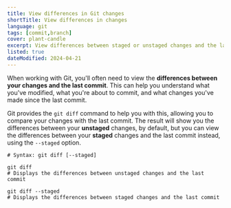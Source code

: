 ```yaml
---
title: View differences in Git changes
shortTitle: View differences in changes
language: git
tags: [commit,branch]
cover: plant-candle
excerpt: View differences between staged or unstaged changes and the last commit in Git.
listed: true
dateModified: 2024-04-21
---
```


When working with Git, you'll often need to view the **differences between your changes and the last commit**. This can help you understand what you've modified, what you're about to commit, and what changes you've made since the last commit.

Git provides the `git diff` command to help you with this, allowing you to compare your changes with the last commit. The result will show you the differences between your **unstaged** changes, by default, but you can view the differences between your **staged** changes and the last commit instead, using the `--staged` option.

```shell
# Syntax: git diff [--staged]

git diff
# Displays the differences between unstaged changes and the last commit

git diff --staged
# Displays the differences between staged changes and the last commit
```
